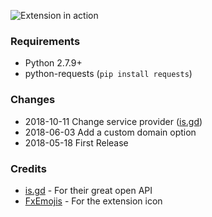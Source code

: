 ![Extension in action](https://github.com/wallace11/ulauncher-url-shortener/blob/master/demo.png)

### Requirements
- Python 2.7.9+
- python-requests (`pip install requests`)

### Changes
- 2018-10-11 Change service provider ([is.gd](https://is.gd))
- 2018-06-03 Add a custom domain option
- 2018-05-18 First Release

### Credits
- [is.gd](https://is.gd) - For their great open API
- [FxEmojis](https://github.com/mozilla/fxemoji) - For the extension icon
